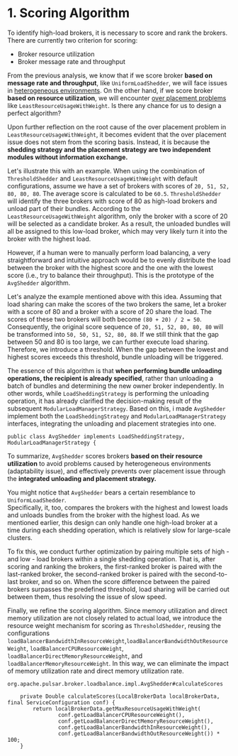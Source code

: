 # 1. Scoring Algorithm

To identify high-load brokers, it is necessary to score and rank the brokers. There are currently two criterion for scoring:

* Broker resource utilization
* Broker message rate and throughput

From the previous analysis, we know that if we score broker **based on message rate and throughput**, like `UniformLoadShedder`, we will face issues in [heterogeneous environments](../chapter-2-load-balancing-algorithm-principles-and-analysis-load-shedding-strategy/3.-uniformloadshedder.md#id-3.3-evaluation). On the other hand, if we score broker **based on resource utilization**, we will encounter [over placement problems](../chapter-3-load-balancing-algorithm-principles-and-analysis-placement-strategy/1.-leastlongtermmessagerate.md#id-1.2-over-placement-issue) like `LeastResourceUsageWithWeight`. Is there any chance for us to design a perfect algorithm?

Upon further reflection on the root cause of the over placement problem in `LeastResourceUsageWithWeight`, it becomes evident that the over placement issue does not stem from the scoring basis. Instead, it is because the **shedding strategy and the placement strategy are two independent modules without information exchange.**

Let's illustrate this with an example. When using the combination of `ThresholdShedder` and `LeastResourceUsageWithWeight` with default configurations, assume we have a set of brokers with scores of `20, 51, 52, 80, 80, 80`. The average score is calculated to be `60.5`. `ThresholdShedder` will identify the three brokers with score of 80 as high-load brokers and unload part of their bundles. According to the `LeastResourceUsageWithWeight` algorithm, only the broker with a score of 20 will be selected as a candidate broker. As a result, the unloaded bundles will all be assigned to this low-load broker, which may very likely turn it into the broker with the highest load.

However, if a human were to manually perform load balancing, a very straightforward and intuitive approach would be to evenly distribute the load between the broker with the highest score and the one with the lowest score (i.e., try to balance their throughput). This is the prototype of the `AvgShedder` algorithm.

Let's analyze the example mentioned above with this idea. Assuming that load sharing can make the scores of the two brokers the same, let a broker with a score of 80 and a broker with a score of 20 share the load. The scores of these two brokers will both become `(80 + 20) / 2 = 50`. Consequently, the original score sequence of `20, 51, 52, 80, 80, 80` will be transformed into `50, 50, 51, 52, 80, 80`. If we still think that the gap between 50 and 80 is too large, we can further execute load sharing. Therefore, we introduce a threshold. When the gap between the lowest and highest scores exceeds this threshold, bundle unloading will be triggered.

The essence of this algorithm is that **when performing bundle unloading operations, the recipient is already specified**, rather than unloading a batch of bundles and determining the new owner broker independently. In other words, while `LoadSheddingStrategy` is performing the unloading operation, it has already clarified the decision-making result of the subsequent `ModularLoadManagerStrategy`. Based on this, i made `AvgShedder` implement both the `LoadSheddingStrategy` and `ModularLoadManagerStrategy` interfaces, integrating the unloading and placement strategies into one.

```
public class AvgShedder implements LoadSheddingStrategy, ModularLoadManagerStrategy {
```

To summarize, `AvgShedder` scores brokers **based on their resource utilization** to avoid problems caused by heterogeneous environments (adaptability issue), and effectively prevents over placement issue through the **integrated unloading and placement strategy.**





You might notice that `AvgShedder` bears a certain resemblance to `UniformLoadShedder`.\
Specifically, it, too, compares the brokers with the highest and lowest loads and unloads bundles from the broker with the highest load.  As we mentioned earlier, this design can only handle one high-load broker at a time during each shedding operation, which is relatively slow for large-scale clusters.&#x20;

To fix this, we conduct further optimization by pairing multiple sets of high - and low - load brokers within a single shedding operation. That is, after scoring and ranking the brokers, the first-ranked broker is paired with the last-ranked broker, the second-ranked broker is paired with the second-to-last broker, and so on. When the score difference between the paired brokers surpasses the predefined threshold, load sharing will be carried out between them, thus resolving the issue of slow speed.



Finally, we refine the scoring algorithm. Since memory utilization and direct memory utilization are not closely related to actual load, we introduce the resource weight mechanism for scoring as `ThresholdShedder`, reusing the configurations `loadBalancerBandwidthInResourceWeight`,`loadBalancerBandwidthOutResourceWeight`, `loadBalancerCPUResourceWeight`, `loadBalancerDirectMemoryResourceWeight`, and `loadBalancerMemoryResourceWeight`. In this way, we can eliminate the impact of memory utilization rate and direct memory utilization rate.

`org.apache.pulsar.broker.loadbalance.impl.AvgShedder#calculateScores`

```
    private Double calculateScores(LocalBrokerData localBrokerData, final ServiceConfiguration conf) {
        return localBrokerData.getMaxResourceUsageWithWeight(
                conf.getLoadBalancerCPUResourceWeight(),
                conf.getLoadBalancerDirectMemoryResourceWeight(),
                conf.getLoadBalancerBandwidthInResourceWeight(),
                conf.getLoadBalancerBandwidthOutResourceWeight()) * 100;
    }
```

